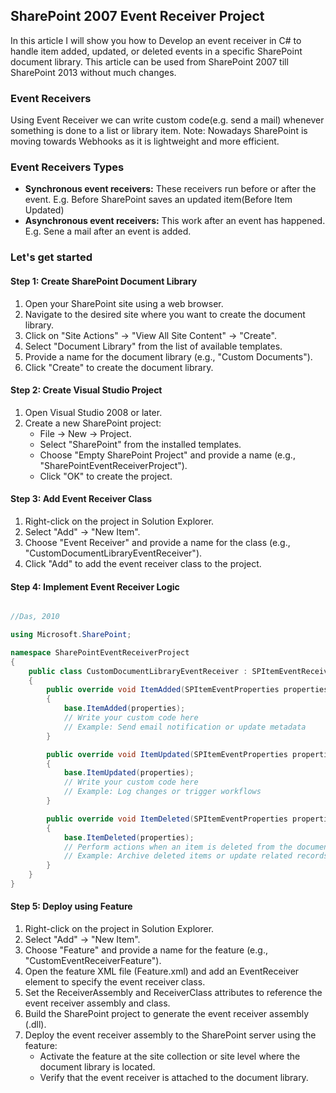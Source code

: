 
## SharePoint 2007 Event Receiver Project

In this article I will show you how to Develop an event receiver in C# to handle item added, updated, or deleted events in a specific SharePoint document library. This article can be used from SharePoint 2007 till SharePoint 2013 without much changes. 

### Event Receivers

Using Event Receiver we can write custom code(e.g. send a mail) whenever something is done to a list or library item. Note: Nowadays SharePoint is moving towards Webhooks as it is lightweight and more efficient.

### Event Receivers Types

* **Synchronous event receivers:** These receivers run before or after the event. E.g. Before SharePoint saves an updated item(Before Item Updated)
* **Asynchronous event receivers:** This work after an event has happened. E.g. Sene a mail after an event is added.

### Let's get started

#### Step 1: Create SharePoint Document Library

1. Open your SharePoint site using a web browser.
2. Navigate to the desired site where you want to create the document library.
3. Click on "Site Actions" -> "View All Site Content" -> "Create".
4. Select "Document Library" from the list of available templates.
5. Provide a name for the document library (e.g., "Custom Documents").
6. Click "Create" to create the document library.

#### Step 2: Create Visual Studio Project

1. Open Visual Studio 2008 or later.
2. Create a new SharePoint project:
   - File -> New -> Project.
   - Select "SharePoint" from the installed templates.
   - Choose "Empty SharePoint Project" and provide a name (e.g., "SharePointEventReceiverProject").
   - Click "OK" to create the project.

#### Step 3: Add Event Receiver Class

1. Right-click on the project in Solution Explorer.
2. Select "Add" -> "New Item".
3. Choose "Event Receiver" and provide a name for the class (e.g., "CustomDocumentLibraryEventReceiver").
4. Click "Add" to add the event receiver class to the project.

#### Step 4: Implement Event Receiver Logic

```csharp

//Das, 2010

using Microsoft.SharePoint;

namespace SharePointEventReceiverProject
{
    public class CustomDocumentLibraryEventReceiver : SPItemEventReceiver
    {
        public override void ItemAdded(SPItemEventProperties properties)
        {
            base.ItemAdded(properties);
            // Write your custom code here
            // Example: Send email notification or update metadata
        }

        public override void ItemUpdated(SPItemEventProperties properties)
        {
            base.ItemUpdated(properties);
            // Write your custom code here
            // Example: Log changes or trigger workflows
        }

        public override void ItemDeleted(SPItemEventProperties properties)
        {
            base.ItemDeleted(properties);
            // Perform actions when an item is deleted from the document library
            // Example: Archive deleted items or update related records
        }
    }
}
```

#### Step 5: Deploy using Feature

1. Right-click on the project in Solution Explorer.
2. Select "Add" -> "New Item".
3. Choose "Feature" and provide a name for the feature (e.g., "CustomEventReceiverFeature").
4. Open the feature XML file (Feature.xml) and add an EventReceiver element to specify the event receiver class.
5. Set the ReceiverAssembly and ReceiverClass attributes to reference the event receiver assembly and class.
6. Build the SharePoint project to generate the event receiver assembly (.dll).
7. Deploy the event receiver assembly to the SharePoint server using the feature:
   - Activate the feature at the site collection or site level where the document library is located.
   - Verify that the event receiver is attached to the document library.